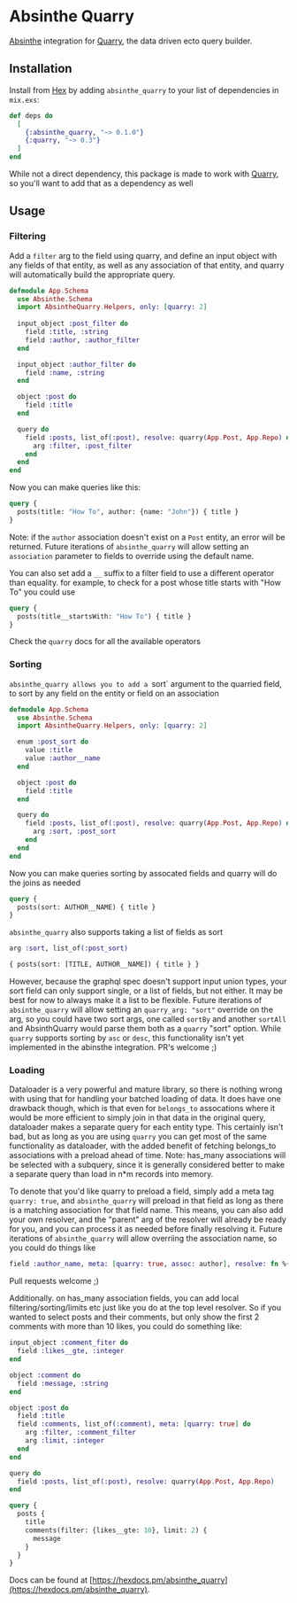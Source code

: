 # Absinthe Quarry

[Absinthe](https://hex.pm/packages/absinthe) integration for [Quarry](https://hex.pm/packages/quarry), the data driven ecto query builder.

## Installation

Install from [Hex](https://hex.pm/package/absinthe_quarry)
by adding `absinthe_quarry` to your list of dependencies in `mix.exs`:

```elixir
def deps do
  [
    {:absinthe_quarry, "~> 0.1.0"}
    {:quarry, "~> 0.3"}
  ]
end
```
While not a direct dependency, this package is made to work with [Quarry](https://hex.pm/packages/quarry), so you'll want to add that as a dependency as well

## Usage

### Filtering
Add a `filter` arg to the field using quarry, and define an input object with any fields of that entity, as well as any association of that entity, and quarry will automatically build the appropriate query.

```elixir
defmodule App.Schema
  use Absinthe.Schema
  import AbsintheQuarry.Helpers, only: [quarry: 2]
  
  input_object :post_filter do
    field :title, :string
    field :author, :author_filter
  end

  input_object :author_filter do
    field :name, :string
  end

  object :post do
    field :title
  end

  query do
    field :posts, list_of(:post), resolve: quarry(App.Post, App.Repo) do
      arg :filter, :post_filter
    end
  end
end
```
Now you can make queries like this:
```graphql
query {
  posts(title: "How To", author: {name: "John"}) { title }
}
```
Note: if the `author` association doesn't exist on a `Post` entity, an error will be returned.
Future iterations of `absinthe_quarry` will allow setting an `association` parameter to fields to override using the default name.

You can also set add a `__` suffix to a filter field to use a different operator than equality. for example, to check for a post whose title starts with "How To" you could use
```graphql
query {
  posts(title__startsWith: "How To") { title }
}
```

Check the `quarry` docs for all the available operators

### Sorting
`absinthe_quarry allows you to add a `sort` argument to the quarried field, to sort by any field on the entity or field on an association

```elixir
defmodule App.Schema
  use Absinthe.Schema
  import AbsintheQuarry.Helpers, only: [quarry: 2]

  enum :post_sort do
    value :title
    value :author__name
  end

  object :post do
    field :title
  end

  query do
    field :posts, list_of(:post), resolve: quarry(App.Post, App.Repo) do
      arg :sort, :post_sort
    end
  end
end
```
Now you can make queries sorting by assocated fields and quarry will do the joins as needed

```graphql
query {
  posts(sort: AUTHOR__NAME) { title }
}
```

`absinthe_quarry` also supports taking a list of fields as sort

```elixir
arg :sort, list_of(:post_sort)
```
```graphql
{ posts(sort: [TITLE, AUTHOR__NAME]) { title } }
```
However, because the graphql spec doesn't support input union types, your sort field can only support single, or a list of fields, but not either.  It may be best for now to always make it a list to be flexible.
Future iterations of `absinthe_quarry` will allow setting an `quarry_arg: "sort"` override on the arg, so you could have two sort args, one called `sortBy` and another `sortAll` and AbsinthQuarry would parse them both as a `quarry` "sort" option.
While `quarry` supports sorting by `asc` or `desc`, this functionality isn't yet implemented in the abinsthe integration. PR's welcome ;)

### Loading
Dataloader is a very powerful and mature library, so there is nothing wrong with using that for handling your batched loading of data.  It does have one drawback though, which is that even for `belongs_to` assocations where it would be more efficient to simply join in that data in the original query, dataloader makes a separate query for each entity type.  This certainly isn't bad, but as long as you are using `quarry` you can get most of the same functionality as dataloader, with the added benefit of fetching belongs_to associations with a preload ahead of time.  Note: has_many associations will be selected with a subquery, since it is generally considered better to make a separate query than load in n*m records into memory.

To denote that you'd like quarry to preload a field, simply add a meta tag `quarry: true`, and `absinthe_quarry` will preload in that field as long as there is a matching association for that field name.  This means, you can also add your own resolver, and the "parent" arg of the resolver will already be ready for you, and you can process it as needed before finally resolving it. Future iterations of `absinthe_quarry` will allow overriing the association name, so you could do things like
```elixir
field :author_name, meta: [quarry: true, assoc: author], resolve: fn %{name: name}, _, _ -> name end
```
Pull requests welcome ;)

Additionally. on has_many association fields, you can add local filtering/sorting/limits etc just like you do at the top level resolver. So if you wanted to select posts and their comments, 
but only show the first 2 comments with more than 10 likes, you could do something like:
```elixir
input_object :comment_fiter do
  field :likes__gte, :integer
end

object :comment do
  field :message, :string
end

object :post do
  field :title
  field :comments, list_of(:comment), meta: [quarry: true] do
    arg :filter, :comment_filter
    arg :limit, :integer
  end
end

query do
  field :posts, list_of(:post), resolve: quarry(App.Post, App.Repo)
end
```
```graphql
query {
  posts {
    title
    comments(filter: {likes__gte: 10}, limit: 2) {
      message
    }
  }
}
```
Docs can be found at [https://hexdocs.pm/absinthe_quarry](https://hexdocs.pm/absinthe_quarry).

